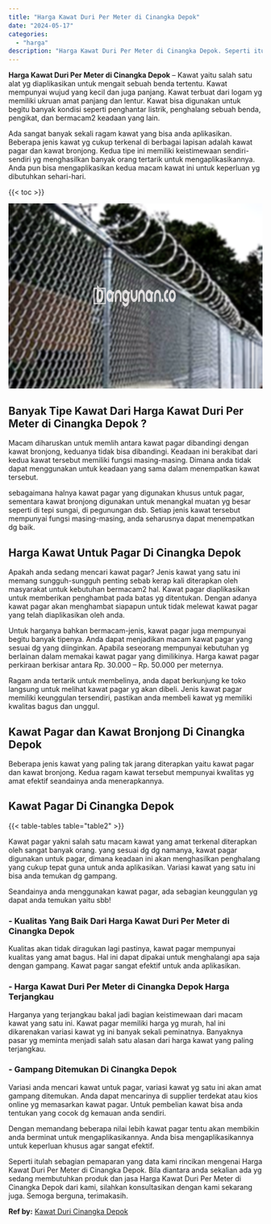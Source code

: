 ```yaml
---
title: "Harga Kawat Duri Per Meter di Cinangka Depok"
date: "2024-05-17"
categories: 
  - "harga"
description: "Harga Kawat Duri Per Meter di Cinangka Depok. Seperti itulah sebagian pemaparan yang data kami rincikan mengenai Harga Kawat Duri Per Meter di Cinangka Depok..."
---
```


**Harga Kawat Duri Per Meter di Cinangka Depok** – Kawat yaitu salah satu alat yg diaplikasikan untuk mengait sebuah benda tertentu. Kawat mempunyai wujud yang kecil dan juga panjang. Kawat terbuat dari logam yg memiliki ukruan amat panjang dan lentur. Kawat bisa digunakan untuk begitu banyak kondisi seperti penghantar listrik, penghalang sebuah benda, pengikat, dan bermacam2 keadaan yang lain.

Ada sangat banyak sekali ragam kawat yang bisa anda aplikasikan. Beberapa jenis kawat yg cukup terkenal di berbagai lapisan adalah kawat pagar dan kawat bronjong. Kedua tipe ini memiliki keistimewaan sendiri-sendiri yg menghasilkan banyak orang tertarik untuk mengaplikasikannya. Anda pun bisa mengaplikasikan kedua macam kawat ini untuk keperluan yg dibutuhkan sehari-hari.

{{< toc >}}

![Harga Kawat Duri Per Meter di Cinangka Depok](/images/jual-kawat-murah05.png)

## Banyak Tipe Kawat Dari Harga Kawat Duri Per Meter di Cinangka Depok ?

Macam diharuskan untuk memlih antara kawat pagar dibandingi dengan kawat bronjong, keduanya tidak bisa dibandingi. Keadaan ini berakibat dari kedua kawat tersebut memiliki fungsi masing-masing. Dimana anda tidak dapat menggunakan untuk keadaan yang sama dalam menempatkan kawat tersebut.

sebagaimana halnya kawat pagar yang digunakan khusus untuk pagar, sementara kawat bronjong digunakan untuk menangkal muatan yg besar seperti di tepi sungai, di pegunungan dsb. Setiap jenis kawat tersebut mempunyai fungsi masing-masing, anda seharusnya dapat menempatkan dg baik.

## Harga Kawat Untuk Pagar Di Cinangka Depok

Apakah anda sedang mencari kawat pagar? Jenis kawat yang satu ini memang sungguh-sungguh penting sebab kerap kali diterapkan oleh masyarakat untuk kebutuhan bermacam2 hal. Kawat pagar diaplikasikan untuk memberikan penghambat pada batas yg ditentukan. Dengan adanya kawat pagar akan menghambat siapapun untuk tidak melewat kawat pagar yang telah diaplikasikan oleh anda.

Untuk harganya bahkan bermacam-jenis, kawat pagar juga mempunyai begitu banyak tipenya. Anda dapat menjadikan macam kawat pagar yang sesuai dg yang diinginkan. Apabila seseorang mempunyai kebutuhan yg berlainan dalam memakai kawat pagar yang dimilikinya. Harga kawat pagar perkiraan berkisar antara Rp. 30.000 – Rp. 50.000 per meternya.

Ragam anda tertarik untuk membelinya, anda dapat berkunjung ke toko langsung untuk melihat kawat pagar yg akan dibeli. Jenis kawat pagar memiliki keunggulan tersendiri, pastikan anda membeli kawat yg memiliki kwalitas bagus dan unggul.

## Kawat Pagar dan Kawat Bronjong Di Cinangka Depok

Beberapa jenis kawat yang paling tak jarang diterapkan yaitu kawat pagar dan kawat bronjong. Kedua ragam kawat tersebut mempunyai kwalitas yg amat efektif seandainya anda menerapkannya.

## Kawat Pagar Di Cinangka Depok

{{< table-tables table="table2" >}}

Kawat pagar yakni salah satu macam kawat yang amat terkenal diterapkan oleh sangat banyak orang. yang sesuai dg dg namanya, kawat pagar digunakan untuk pagar, dimana keadaan ini akan menghasilkan penghalang yang cukup tepat guna untuk anda aplikasikan. Variasi kawat yang satu ini bisa anda temukan dg gampang.

Seandainya anda menggunakan kawat pagar, ada sebagian keunggulan yg dapat anda temukan yaitu sbb!

### \- Kualitas Yang Baik Dari Harga Kawat Duri Per Meter di Cinangka Depok

Kualitas akan tidak diragukan lagi pastinya, kawat pagar mempunyai kualitas yang amat bagus. Hal ini dapat dipakai untuk menghalangi apa saja dengan gampang. Kawat pagar sangat efektif untuk anda aplikasikan.

### \- Harga Kawat Duri Per Meter di Cinangka Depok Harga Terjangkau

Harganya yang terjangkau bakal jadi bagian keistimewaan dari macam kawat yang satu ini. Kawat pagar memiliki harga yg murah, hal ini dikarenakan variasi kawat yg ini banyak sekali peminatnya. Banyaknya pasar yg meminta menjadi salah satu alasan dari harga kawat yang paling terjangkau.

### \- Gampang Ditemukan Di Cinangka Depok

Variasi anda mencari kawat untuk pagar, variasi kawat yg satu ini akan amat gampang ditemukan. Anda dapat mencarinya di supplier terdekat atau kios online yg memasarkan kawat pagar. Untuk pembelian kawat bisa anda tentukan yang cocok dg kemauan anda sendiri.

Dengan memandang beberapa nilai lebih kawat pagar tentu akan membikin anda berminat untuk mengaplikasikannya. Anda bisa mengaplikasikannya untuk keperluan khusus agar sangat efektif.

Seperti itulah sebagian pemaparan yang data kami rincikan mengenai Harga Kawat Duri Per Meter di Cinangka Depok. Bila diantara anda sekalian ada yg sedang membutuhkan produk dan jasa Harga Kawat Duri Per Meter di Cinangka Depok dari kami, silahkan konsultasikan dengan kami sekarang juga. Semoga berguna, terimakasih.

**Ref by:** [Kawat Duri Cinangka Depok](https://id.wikipedia.org/wiki/Kawat)

